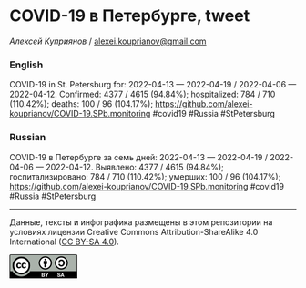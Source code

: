 COVID-19 в Петербурге, tweet
============================

*Алексей Куприянов* /
<a href="mailto:alexei.kouprianov@gmail.com" class="email">alexei.kouprianov@gmail.com</a>

### English

COVID-19 in St. Petersburg for: 2022-04-13 — 2022-04-19 / 2022-04-06 —
2022-04-12. Сonfirmed: 4377 / 4615 (94.84%); hospitalized: 784 / 710
(110.42%); deaths: 100 / 96 (104.17%);
<a href="https://github.com/alexei-kouprianov/COVID-19.SPb.monitoring" class="uri">https://github.com/alexei-kouprianov/COVID-19.SPb.monitoring</a>
\#covid19 \#Russia \#StPetersburg

### Russian

COVID-19 в Петербурге за семь дней: 2022-04-13 — 2022-04-19 / 2022-04-06
— 2022-04-12. Выявлено: 4377 / 4615 (94.84%); госпитализировано: 784 /
710 (110.42%); умерших: 100 / 96 (104.17%);
<a href="https://github.com/alexei-kouprianov/COVID-19.SPb.monitoring" class="uri">https://github.com/alexei-kouprianov/COVID-19.SPb.monitoring</a>
\#covid19 \#Russia \#StPetersburg

------------------------------------------------------------------------

Данные, тексты и инфографика размещены в этом репозитории на условиях
лицензии Creative Commons Attribution-ShareAlike 4.0 International ([CC
BY-SA 4.0](https://creativecommons.org/licenses/by-sa/4.0/)).

![](../misc/CC-BY-SA-icon.png "CC-BY-SA")
